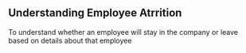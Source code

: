 ## Understanding Employee Atrrition

To understand whether an employee will stay in the company or leave based on details about that employee
